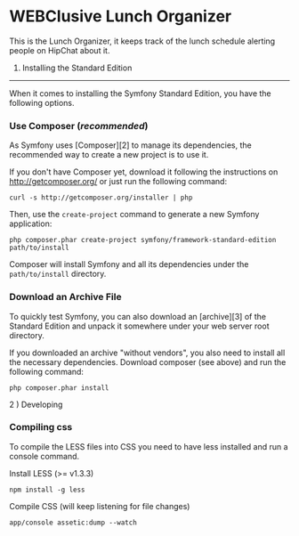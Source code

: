 WEBClusive Lunch Organizer
========================

This is the Lunch Organizer, it keeps track of the lunch schedule
alerting people on HipChat about it.

1) Installing the Standard Edition
----------------------------------

When it comes to installing the Symfony Standard Edition, you have the
following options.

### Use Composer (*recommended*)

As Symfony uses [Composer][2] to manage its dependencies, the recommended way
to create a new project is to use it.

If you don't have Composer yet, download it following the instructions on
http://getcomposer.org/ or just run the following command:

    curl -s http://getcomposer.org/installer | php

Then, use the `create-project` command to generate a new Symfony application:

    php composer.phar create-project symfony/framework-standard-edition path/to/install

Composer will install Symfony and all its dependencies under the
`path/to/install` directory.

### Download an Archive File

To quickly test Symfony, you can also download an [archive][3] of the Standard
Edition and unpack it somewhere under your web server root directory.

If you downloaded an archive "without vendors", you also need to install all
the necessary dependencies. Download composer (see above) and run the
following command:

    php composer.phar install
    
2 ) Developing

### Compiling css

To compile the LESS files into CSS you need to have less installed and run a console command.

Install LESS (>= v1.3.3)
    
    npm install -g less
    
Compile CSS (will keep listening for file changes)

    app/console assetic:dump --watch
    
